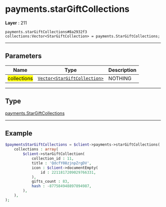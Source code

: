 # payments.starGiftCollections

**Layer** : 211

```tl
payments.starGiftCollections#8a2932f3 collections:Vector<StarGiftCollection> = payments.StarGiftCollections;
```

---

## Parameters

| Name | Type | Description |
| :---: | :---: | :--- |
| <mark>collections</mark> | [`Vector<StarGiftCollection>`](type/StarGiftCollection) | NOTHING |

---

## Type

[payments.StarGiftCollections](type/payments.StarGiftCollections)

---

## Example

```php
$paymentsStarGiftCollections = $client->payments->starGiftCollections(
	collections : array(
		$client->starGiftCollection(
			collection_id : 11,
			title : 'QdcfY08zjnpZrgDV',
			icon : $client->documentEmpty(
				id : 2211817209029766331,
			),
			gifts_count : 83,
			hash : -877584948897894987,
		),
	),
);
```
